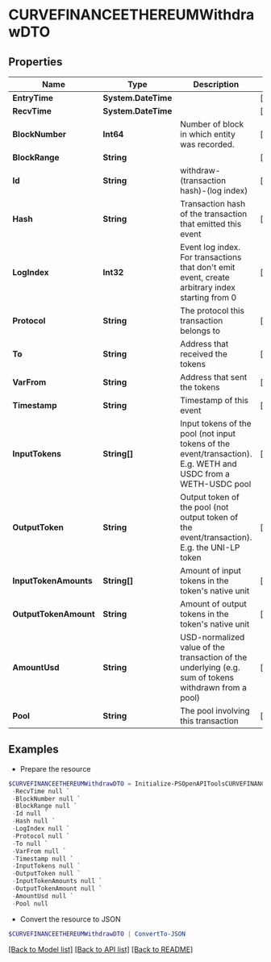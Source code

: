 # CURVEFINANCEETHEREUMWithdrawDTO
## Properties

Name | Type | Description | Notes
------------ | ------------- | ------------- | -------------
**EntryTime** | **System.DateTime** |  | [optional] 
**RecvTime** | **System.DateTime** |  | [optional] 
**BlockNumber** | **Int64** | Number of block in which entity was recorded. | [optional] 
**BlockRange** | **String** |  | [optional] 
**Id** | **String** | withdraw-(transaction hash)-(log index) | [optional] 
**Hash** | **String** | Transaction hash of the transaction that emitted this event | [optional] 
**LogIndex** | **Int32** | Event log index. For transactions that don&#39;t emit event, create arbitrary index starting from 0 | [optional] 
**Protocol** | **String** | The protocol this transaction belongs to | [optional] 
**To** | **String** | Address that received the tokens | [optional] 
**VarFrom** | **String** | Address that sent the tokens | [optional] 
**Timestamp** | **String** | Timestamp of this event | [optional] 
**InputTokens** | **String[]** | Input tokens of the pool (not input tokens of the event/transaction). E.g. WETH and USDC from a WETH-USDC pool | [optional] 
**OutputToken** | **String** | Output token of the pool (not output token of the event/transaction). E.g. the UNI-LP token | [optional] 
**InputTokenAmounts** | **String[]** | Amount of input tokens in the token&#39;s native unit | [optional] 
**OutputTokenAmount** | **String** | Amount of output tokens in the token&#39;s native unit | [optional] 
**AmountUsd** | **String** | USD-normalized value of the transaction of the underlying (e.g. sum of tokens withdrawn from a pool) | [optional] 
**Pool** | **String** | The pool involving this transaction | [optional] 

## Examples

- Prepare the resource
```powershell
$CURVEFINANCEETHEREUMWithdrawDTO = Initialize-PSOpenAPIToolsCURVEFINANCEETHEREUMWithdrawDTO  -EntryTime null `
 -RecvTime null `
 -BlockNumber null `
 -BlockRange null `
 -Id null `
 -Hash null `
 -LogIndex null `
 -Protocol null `
 -To null `
 -VarFrom null `
 -Timestamp null `
 -InputTokens null `
 -OutputToken null `
 -InputTokenAmounts null `
 -OutputTokenAmount null `
 -AmountUsd null `
 -Pool null
```

- Convert the resource to JSON
```powershell
$CURVEFINANCEETHEREUMWithdrawDTO | ConvertTo-JSON
```

[[Back to Model list]](../README.md#documentation-for-models) [[Back to API list]](../README.md#documentation-for-api-endpoints) [[Back to README]](../README.md)

